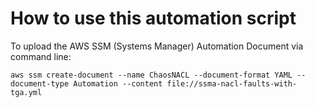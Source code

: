 # How to use this automation script

To upload the AWS SSM (Systems Manager) Automation Document via command line:
```
aws ssm create-document --name ChaosNACL --document-format YAML --document-type Automation --content file://ssma-nacl-faults-with-tga.yml
```
